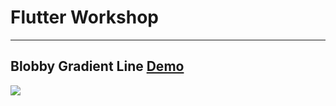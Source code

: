 # Flutter Workshop
---

## Blobby Gradient Line [Demo](https://github.com/meTowhid/FlutterWorkshop/tree/blobby_gradient_line)

[![](preview/blobby_gradient_line.gif)](https://github.com/meTowhid/FlutterWorkshop/tree/blobby_gradient_line)
